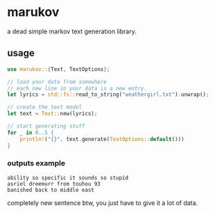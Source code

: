 # marukov
a dead simple markov text generation library.

## usage
```rust
use marukov::{Text, TextOptions};

// load your data from somewhere
// each new line in your data is a new entry.
let lyrics = std::fs::read_to_string("weathergirl.txt").unwrap();

// create the text model
let text = Text::new(lyrics);

// start generating stuff
for _ in 0..5 {
    println!("{}", text.generate(TextOptions::default()))
}
```

### outputs example
```
ability so specific it sounds so stupid
asriel dreemurr from touhou 93
banished back to middle east
```
completely new sentence btw, you just have to give it a lot of data.